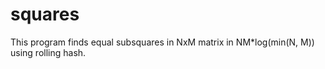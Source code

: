 # squares

This program finds equal subsquares in NxM matrix in NM*log(min(N, M)) using rolling hash.